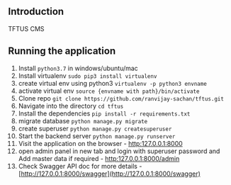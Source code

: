 ## Introduction
TFTUS CMS
## Running the application
1. Install  ```python3.7``` in windows/ubuntu/mac
2. Install virtualenv ```sudo pip3 install virtualenv```
3. create virtual env using python3 ```virtualenv -p python3 envname```
4. activate virtual env ```source {envname with path}/bin/activate```
5. Clone repo ```git clone https://github.com/ranvijay-sachan/tftus.git```
6. Navigate into the directory ```cd tftus```
7. Install the dependencies ```pip install -r requirements.txt```
8. migrate database ```python manage.py migrate```
9. create superuser ```python manage.py createsuperuser```
10. Start the backend server ```python manage.py runserver```
11. Visit the application on the browser - [http:127.0.0.1:8000](http:127.0.0.1:8000)
12. open admin panel in new tab and login with superuser password and Add master data if required - [http:127.0.0.1:8000/admin](http:127.0.0.1:8000/admin)
13. Check Swagger API doc for more details - [http://127.0.0.1:8000/swagger](http://127.0.0.1:8000/swagger)